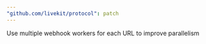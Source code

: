 ```yaml
---
"github.com/livekit/protocol": patch
---
```


Use multiple webhook workers for each URL to improve parallelism
